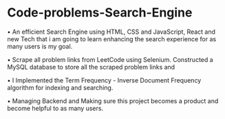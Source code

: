 # Code-problems-Search-Engine

•	An efficient Search Engine using HTML, CSS and JavaScript, React and new Tech that i am going to learn enhancing the search experience for as many users is my goal.

•	Scrape all problem links from LeetCode using Selenium. Constructed a MySQL database to store all the scraped problem links and 

•	I Implemented the Term Frequency - Inverse Document Frequency algorithm for indexing and searching.

•	Managing Backend and Making sure this project becomes a product and become helpful to as many users.
